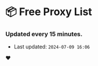 # :package: Free Proxy List
### Updated every 15 minutes.

- Last updated: `2024-07-09 16:06`

:heart:
